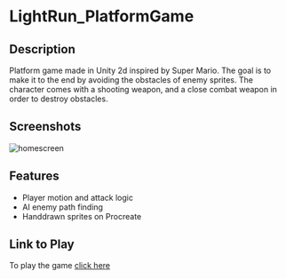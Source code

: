 # LightRun_PlatformGame
## Description
Platform game made in Unity 2d inspired by Super Mario. The goal is to make it to the end by avoiding the obstacles of enemy sprites. The character comes with a shooting weapon, and a close combat weapon in order to destroy obstacles.
## Screenshots
![homescreen](https://github.com/kwchen1970/LightRun_PlatformGame/assets/145308966/a7858311-12ab-4379-82cc-023a4a420bb3)

## Features
- Player motion and attack logic
- AI enemy path finding
- Handdrawn sprites on Procreate

## Link to Play 
To play the game [click here](https://kwchen.itch.io/lightrun)



